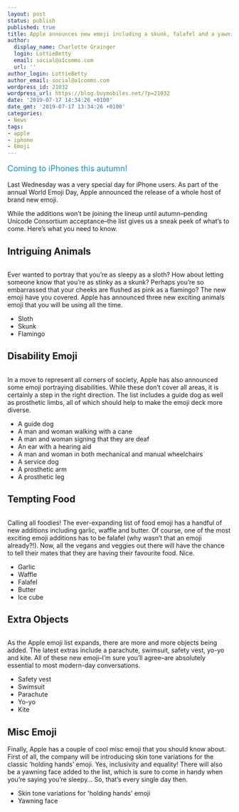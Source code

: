 ```yaml
---
layout: post
status: publish
published: true
title: Apple announces new emoji including a skunk, falafel and a yawning face
author:
  display_name: Charlotte Grainger
  login: LottieBetty
  email: social@a1comms.com
  url: ''
author_login: LottieBetty
author_email: social@a1comms.com
wordpress_id: 21032
wordpress_url: https://blog.buymobiles.net/?p=21032
date: '2019-07-17 14:34:26 +0100'
date_gmt: '2019-07-17 13:34:26 +0100'
categories:
- News
tags:
- apple
- iphone
- Emoji
---
```

<p><!-- wp:paragraph --></p>
<p><span class="postStandFirst" style="color: #0896d5; line-height: 26px; font-size: 18px;">Coming to iPhones this autumn!</span></p>
<p><!-- /wp:paragraph --></p>
<p><!-- wp:paragraph --></p>
<p>Last Wednesday was a very special day for iPhone users. As part of the annual World Emoji Day, Apple announced the release of a whole host of brand new emoji.</p>
<p><!-- /wp:paragraph --></p>
<p><!-- wp:paragraph --></p>
<p>While the additions won&rsquo;t be joining the lineup until autumn&ndash;pending Unicode Consortium acceptance&ndash;the list gives us a sneak peek of what&rsquo;s to come. Here&rsquo;s what you need to know.</p>
<p><!-- /wp:paragraph --></p>
<p><!-- wp:heading --></p>
<h2>Intriguing Animals</h2>
<p><!-- /wp:heading --></p>
<p><!-- wp:image {"id":21040} --></p>
<figure class="wp-block-image"><img src="https://storage.googleapis.com/a1comms-blog-buymobiles/1/2019/07/animal-emoji-2019.jpg" alt="" class="wp-image-21040"/></figure>
<p><!-- /wp:image --></p>
<p><!-- wp:paragraph --></p>
<p>Ever wanted to portray that you&rsquo;re as sleepy as a sloth? How about letting someone know that you&rsquo;re as stinky as a skunk? Perhaps you&rsquo;re so embarrassed that your cheeks are flushed as pink as a flamingo? The new emoji have you covered. Apple has announced three new exciting animals emoji that you will be using all the time.</p>
<p><!-- /wp:paragraph --></p>
<p><!-- wp:list --></p>
<ul>
<li>Sloth</li>
<li>Skunk</li>
<li>Flamingo</li>
</ul>
<p><!-- /wp:list --></p>
<p><!-- wp:heading --></p>
<h2>Disability Emoji</h2>
<p><!-- /wp:heading --></p>
<p><!-- wp:image {"id":21039} --></p>
<figure class="wp-block-image"><img src="https://storage.googleapis.com/a1comms-blog-buymobiles/1/2019/07/disabled-emoji-2019.jpg" alt="" class="wp-image-21039"/></figure>
<p><!-- /wp:image --></p>
<p><!-- wp:paragraph --></p>
<p>In a move to represent all corners of society, Apple has also announced some emoji portraying disabilities. While these don&rsquo;t cover all areas, it is certainly a step in the right direction. The list includes a guide dog as well as prosthetic limbs, all of which should help to make the emoji deck more diverse.</p>
<p><!-- /wp:paragraph --></p>
<p><!-- wp:list --></p>
<ul>
<li>A guide dog</li>
<li>A man and woman walking with a cane</li>
<li>A man and woman signing that they are deaf</li>
<li>An ear with a hearing aid</li>
<li>A man and woman in both mechanical and manual wheelchairs</li>
<li>A service dog</li>
<li>A prosthetic arm</li>
<li>A prosthetic leg</li>
</ul>
<p><!-- /wp:list --></p>
<p><!-- wp:heading --></p>
<h2>Tempting Food</h2>
<p><!-- /wp:heading --></p>
<p><!-- wp:image {"id":21042} --></p>
<figure class="wp-block-image"><img src="https://storage.googleapis.com/a1comms-blog-buymobiles/1/2019/07/food-emoji-2019.jpg" alt="" class="wp-image-21042"/></figure>
<p><!-- /wp:image --></p>
<p><!-- wp:paragraph --></p>
<p>Calling all foodies! The ever-expanding list of food emoji has a handful of new additions including garlic, waffle and butter. Of course, one of the most exciting emoji additions has to be falafel (why wasn&rsquo;t that an emoji already?!). Now, all the vegans and veggies out there will have the chance to tell their mates that they are having their favourite food. Nice.</p>
<p><!-- /wp:paragraph --></p>
<p><!-- wp:list --></p>
<ul>
<li>Garlic</li>
<li>Waffle</li>
<li>Falafel</li>
<li>Butter</li>
<li>Ice cube</li>
</ul>
<p><!-- /wp:list --></p>
<p><!-- wp:heading --></p>
<h2>Extra Objects</h2>
<p><!-- /wp:heading --></p>
<p><!-- wp:image {"id":21038} --></p>
<figure class="wp-block-image"><img src="https://storage.googleapis.com/a1comms-blog-buymobiles/1/2019/07/extra-emoji-2019.jpg" alt="" class="wp-image-21038"/></figure>
<p><!-- /wp:image --></p>
<p><!-- wp:paragraph --></p>
<p>As the Apple emoji list expands, there are more and more objects being added. The latest extras include a parachute, swimsuit, safety vest, yo-yo and kite. All of these new emoji&ndash;I&rsquo;m sure you&rsquo;ll agree&ndash;are absolutely essential to most modern-day conversations.</p>
<p><!-- /wp:paragraph --></p>
<p><!-- wp:list --></p>
<ul>
<li>Safety vest</li>
<li>Swimsuit</li>
<li>Parachute</li>
<li>Yo-yo</li>
<li>Kite</li>
</ul>
<p><!-- /wp:list --></p>
<p><!-- wp:heading --></p>
<h2>Misc Emoji</h2>
<p><!-- /wp:heading --></p>
<p><!-- wp:paragraph --></p>
<p>Finally, Apple has a couple of cool misc emoji that you should know about. First of all, the company will be introducing skin tone variations for the classic &lsquo;holding hands&rsquo; emoji. Yes, inclusivity and equality! There will also be a yawning face added to the list, which is sure to come in handy when you&rsquo;re saying you&rsquo;re sleepy&hellip; So, that&rsquo;s every single day then.</p>
<p><!-- /wp:paragraph --></p>
<p><!-- wp:list --></p>
<ul>
<li>Skin tone variations for 'holding hands' emoji</li>
<li>Yawning face</li>
</ul>
<p><!-- /wp:list --></p>
